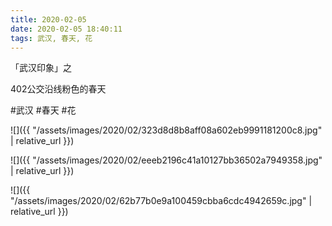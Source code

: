 ```yaml
---
title: 2020-02-05
date: 2020-02-05 18:40:11
tags: 武汉, 春天, 花
---
```


<p>「武汉印象」之<br /></p> 
<p>402公交沿线粉色的春天</p>

#武汉 #春天 #花

![]({{ "/assets/images/2020/02/323d8d8b8aff08a602eb9991181200c8.jpg" | relative_url }})

![]({{ "/assets/images/2020/02/eeeb2196c41a10127bb36502a7949358.jpg" | relative_url }})

![]({{ "/assets/images/2020/02/62b77b0e9a100459cbba6cdc4942659c.jpg" | relative_url }})
